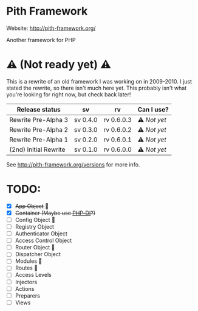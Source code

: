 # Pith Framework
Website: http://pith-framework.org/ 

Another framework for PHP

# :warning: **(Not ready yet)** :warning:

This is a rewrite of an old framework I was working on in 2009-2010. I just stated the rewrite, so there isn't much here yet. This probably isn't what you're looking for right now, but check back later!


Release status | sv | rv | Can I use?
-------------- | -- | -- | ----------
Rewrite Pre-Alpha 3   | sv 0.4.0 | rv 0.6.0.3 | :warning: *Not yet*
Rewrite Pre-Alpha 2   | sv 0.3.0 | rv 0.6.0.2 | :warning: *Not yet*
Rewrite Pre-Alpha 1   | sv 0.2.0 | rv 0.6.0.1 | :warning: *Not yet*
(2nd) Initial Rewrite | sv 0.1.0 | rv 0.6.0.0 | :warning: *Not yet*

See http://pith-framework.org/versions for more info.



# TODO:

- [x] <del>App Object</del> :wrench:
- [x] <del>Container (Maybe use [PHP-DI](https://github.com/PHP-DI/PHP-DI)?)</del>
- [ ] Config Object :wrench:
- [ ] Registry Object
- [ ] Authenticator Object
- [ ] Access Control Object
- [ ] Router Object :wrench:
- [ ] Dispatcher Object
- [ ] Modules :wrench:
- [ ] Routes :wrench:
- [ ] Access Levels
- [ ] Injectors
- [ ] Actions
- [ ] Preparers
- [ ] Views